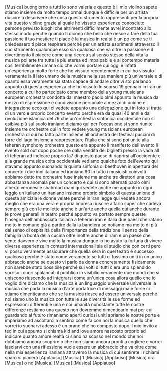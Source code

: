 
[Musica]
buongiorno a tutti io sono valeria e
questo è il mio violino sapete stiamo
insieme da molto tempo ormai
dunque è difficile per un artista
riuscire a descrivere che cosa questo
strumento rappresenti per la propria
vita
questo violino grazie al quale ho
vissuto esperienze conosciuto persone
previsto luoghi che altrimenti
difficilmente avrei incontrato allo
stesso modo perché quando ti dicono che
bello che riesce a fare della tua
passione il tuo mestiere ti piace è la
musica
in realtà è un po come se ti
chiedessero ti piace respirare perché
per un artista esprimersi attraverso il
suo strumento qualunque esso sia
qualcosa che va oltre la passione e il
divertimento il piacere come una ricerca
sul senso stesso della vita la musica
poi arte tra tutte la più eterea ed
impalpabile e al contempo materia così
terribilmente umana
ciò che vorrei portare qui oggi è
infatti un&#39;esperienza molto forte che ho
vissuto recentemente in cui ho vissuto
veramente la il lato umano della musica
nella sua maniera più universale e di
quanto essa veramente sia stata capace
di andare oltre
vi sto parlando appunto di questa
esperienza che ho vissuto lo scorso 19
gennaio in iran un concerto
a cui ho partecipato come membro della
young musicians european orchestra
condotta dal maestro paolo olmi appunto
la musica da mezzo di espressione e
condivisione personale a mezzo di unione
e integrazione ecco qui ci vedete
appunto una delegazione qui in foto
si tratta di un vero e proprio concerto
evento perché era da quasi 40 anni e
dal
rivoluzione islamica del 79 che
un&#39;orchestra sinfonica occidentale non
si esibiva più sul suolo iraniano
diciamo qui per l&#39;occasione si sono
riunite insieme tre orchestre qui in
foto vedete young musicians european
orchestra di cui ho fatto parte insieme
all&#39;orchestra del festival puccini di
torre del lago insieme a rappresentare
l&#39;italia che si sono poi unite alla
teheran symphony orchestra
questo era appunto il manifesto
dell&#39;evento li evento sold out dopo
poche ore dalla vendita dei biglietti
presso la vada all di teheran ad
indicare proprio la7 di questo paese di
riaprirsi all&#39;occidente e alla grande
musica colta occidentale vediamo qualche
foto dell&#39;evento
qui stavamo appunto suonando la quinta
sinfonia di beethoven in apertura del
concerto i due inni
italiano ed iraniano 90 in tutto i
musicisti coinvolti
abbiamo detto tre orchestre fuse insieme
ma anche tre direttori una cosa
abbastanza anomala per un concerto e qui
si sono alternati paolo olmi alberto
veronesi e shahrdad roani qui vedete
anche me
appunto in ogni leggio un italiano un
iraniano insieme proprio simbolo di
questa unione di questa amicizia
le donne velate perché in iran legge
qui vedete ancora meglio che era una
vera e propria impresa riuscire a farlo
super che cadeva sempre giù con le
mollette anche è un&#39;arte anche quella
qui anche durante le prove generali in
teatro perché appunto va portato sempre
queste l&#39;insegna dell&#39;ambasciata
italiana a teheran iran e italia due
paesi che ratano molto in comune già a
partire dalla la bandiera se notiamo ma
molto di più dal senso di ospitalità
della l&#39;importanza della tradizione il
senso della famiglia la bontà della
cucina oltre
inoltre anche di ram è un paese che
sente davvero e vive molto la musica
dunque io ho avuto la fortuna di vivere
diverse esperienze in contesti
internazionali sia di studio che con
certi però vi posso veramente
assicurare che quella sera in quel
teatro è successo qualcosa perché è
stato come veramente se tutti ci fossimo
uniti in un unico abbraccio anche se
questo vi parlo da donna concretamente
fisicamente non sarebbe stato possibile
perché sui volti di tutti c&#39;era uno
splendido sorriso i cuori spalancati il
pubblico in visibilio veramente due
mondi che si uniscono riuscendo ad
integrarsi come un&#39;unica cosa allora
quello che io voglio dire diciamo che la
musica è un linguaggio universale
universale la musica che parla la musica
d&#39;arte portatrice di messaggi ma è
forse ci stiamo dimenticando che se la
musica riesce
ad essere universale perché noi siamo
uno la musica con tutte le sue
diversità le sue forme ed espressioni
differenti è una e noi umanità
nonostante tutte le nostre differenze
restiamo una questo non dovremmo
dimenticarlo mai
per cui guardando al futuro rimaniamo
aperti curiosi uniti
apriamo le nostre porte e impariamo ad
ascoltarci a sentirci come fa con noi la
musica
quello che vorrei io suonarvi adesso è
un brano che ho composto dopo il mio
invito a ted in cui appunto si chiama
kid and love amore nascosto proprio ad
indicare quanto amore realtà ci siano
ha scosso nel mondo che noi dobbiamo
ancora scoprire o che non siamo ancora
pronti a cogliere e vorrei lasciarvi con
una riflessione vuole essere un
abbraccio che va oltre come nella mia
esperienza iraniana attraverso la musica
di cui sentirete i richiami sparo vi
piacerà
[Applauso]
[Musica]
1
[Musica]
[Applauso]
[Musica]
ora
[Musica]
o
no
[Musica]
[Musica]
[Musica]
[Applauso]
